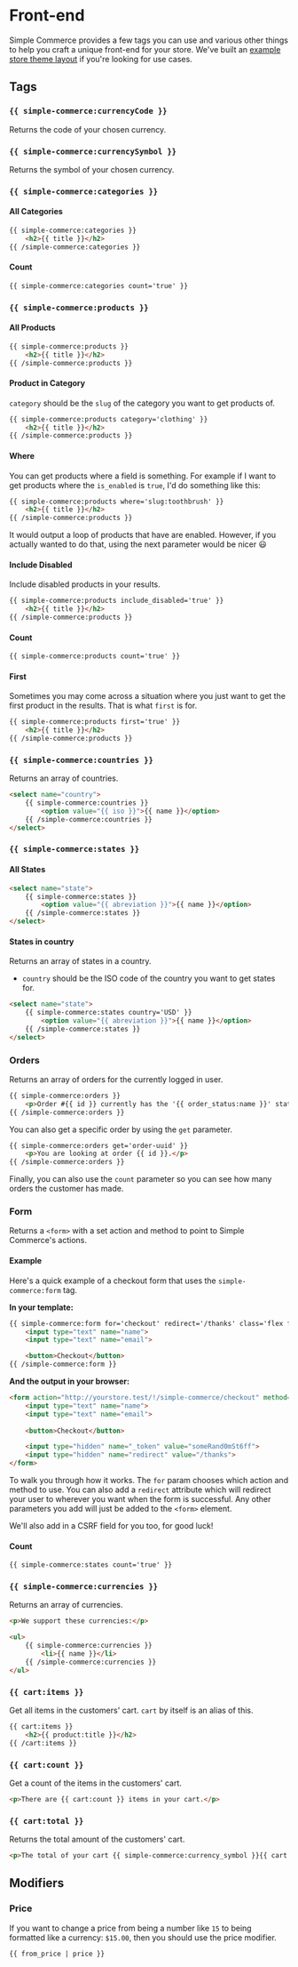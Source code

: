 # Front-end

Simple Commerce provides a few tags you can use and various other things to help you craft a unique front-end for your store. We've built an [example store theme layout](https://github.com/doublethreedigital/simple-commerce-example) if you're looking for use cases.

## Tags

### `{{ simple-commerce:currencyCode }}`

Returns the code of your chosen currency.

### `{{ simple-commerce:currencySymbol }}`

Returns the symbol of your chosen currency.

### `{{ simple-commerce:categories }}`

#### All Categories

```html
{{ simple-commerce:categories }}
    <h2>{{ title }}</h2>
{{ /simple-commerce:categories }}
```

#### Count

```html
{{ simple-commerce:categories count='true' }}
```

### `{{ simple-commerce:products }}`

#### All Products

```html
{{ simple-commerce:products }}
    <h2>{{ title }}</h2>
{{ /simple-commerce:products }}
```

#### Product in Category

`category` should be the `slug` of the category you want to get products of.

```html
{{ simple-commerce:products category='clothing' }}
    <h2>{{ title }}</h2>
{{ /simple-commerce:products }}
```

#### Where

You can get products where a field is something. For example if I want to get products where the `is_enabled` is `true`, I'd do something like this:

```html
{{ simple-commerce:products where='slug:toothbrush' }}
    <h2>{{ title }}</h2>
{{ /simple-commerce:products }}
```

It would output a loop of products that have are enabled. However, if you actually wanted to do that, using the next parameter would be nicer 😃

#### Include Disabled

Include disabled products in your results.

```html
{{ simple-commerce:products include_disabled='true' }}
    <h2>{{ title }}</h2>
{{ /simple-commerce:products }}
```

#### Count

```html
{{ simple-commerce:products count='true' }}
```

#### First

Sometimes you may come across a situation where you just want to get the first product in the results. That is what `first` is for.

```html
{{ simple-commerce:products first='true' }}
    <h2>{{ title }}</h2>
{{ /simple-commerce:products }}
```

### `{{ simple-commerce:countries }}`

Returns an array of countries.

```html
<select name="country">
    {{ simple-commerce:countries }}
        <option value="{{ iso }}">{{ name }}</option>
    {{ /simple-commerce:countries }}
</select>
```

### `{{ simple-commerce:states }}`

#### All States

```html
<select name="state">
    {{ simple-commerce:states }}
        <option value="{{ abreviation }}">{{ name }}</option>
    {{ /simple-commerce:states }}
</select>
```

#### States in country

Returns an array of states in a country.

* `country` should be the ISO code of the country you want to get states for.

```html
<select name="state">
    {{ simple-commerce:states country='USD' }}
        <option value="{{ abreviation }}">{{ name }}</option>
    {{ /simple-commerce:states }}
</select>
```

### Orders

Returns an array of orders for the currently logged in user.

```html
{{ simple-commerce:orders }}
    <p>Order #{{ id }} currently has the '{{ order_status:name }}' status.</p>
{{ /simple-commerce:orders }}
```

You can also get a specific order by using the `get` parameter.

```html
{{ simple-commerce:orders get='order-uuid' }}
    <p>You are looking at order {{ id }}.</p>
{{ /simple-commerce:orders }}
```

Finally, you can also use the `count` parameter so you can see how many orders the customer has made.

### Form

Returns a `<form>` with a set action and method to point to Simple Commerce's actions.

#### Example

Here's a quick example of a checkout form that uses the `simple-commerce:form` tag.

**In your template:**

```html
{{ simple-commerce:form for='checkout' redirect='/thanks' class='flex flex-col w-full' }}
    <input type="text" name="name">
    <input type="text" name="email">

    <button>Checkout</button>
{{ /simple-commerce:form }}
```

**And the output in your browser:**

```html
<form action="http://yourstore.test/!/simple-commerce/checkout" method="POST" class="flex flex-col w-full">
    <input type="text" name="name">
    <input type="text" name="email">
    
    <button>Checkout</button>

    <input type="hidden" name="_token" value="someRand0mSt6ff">
    <input type="hidden" name="redirect" value="/thanks">
</form>
```

To walk you through how it works. The `for` param chooses which action and method to use. You can also add a `redirect` attribute which will redirect your user to wherever you want when the form is successful. Any other parameters you add will just be added to the `<form>` element.

We'll also add in a CSRF field for you too, for good luck!

#### Count

```html
{{ simple-commerce:states count='true' }}
```

### `{{ simple-commerce:currencies }}`

Returns an array of currencies.

```html
<p>We support these currencies:</p>

<ul>
    {{ simple-commerce:currencies }}
        <li>{{ name }}</li>
    {{ /simple-commerce:currencies }}
</ul>
```

### `{{ cart:items }}`

Get all items in the customers' cart. `cart` by itself is an alias of this.

```html
{{ cart:items }}
    <h2>{{ product:title }}</h2>
{{ /cart:items }}
```

### `{{ cart:count }}`

Get a count of the items in the customers' cart.

```html
<p>There are {{ cart:count }} items in your cart.</p>
```

### `{{ cart:total }}`

Returns the total amount of the customers' cart.

```html
<p>The total of your cart {{ simple-commerce:currency_symbol }}{{ cart:count }}.</p>
```

## Modifiers

### Price

If you want to change a price from being a number like `15` to being formatted like a currency: `$15.00`, then you should use the price modifier.

```html
{{ from_price | price }}
```
